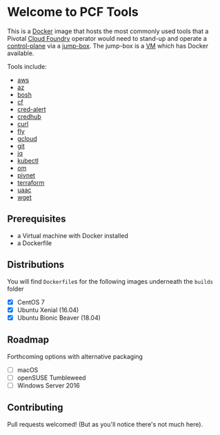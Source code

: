 # Welcome to PCF Tools

This is a [Docker](https://www.docker.com) image that hosts the most commonly used tools that a Pivotal [Cloud Foundry](https://www.cloudfoundry.org) operator would need to stand-up and operate a [control-plane](https://github.com/pivotal/control-plane) via a [jump-box](https://en.wikipedia.org/wiki/Jump_server).  The jump-box is a [VM](https://en.wikipedia.org/wiki/Virtual_machine) which has Docker available.

Tools include:

* [aws](https://aws.amazon.com/cli/)
* [az](https://docs.microsoft.com/en-us/cli/azure/?view=azure-cli-latest)
* [bosh](https://github.com/cloudfoundry/bosh-cli)
* [cf](https://github.com/cloudfoundry/cli)
* [cred-alert](https://github.com/pivotal-cf/cred-alert)
* [credhub](https://github.com/cloudfoundry-incubator/credhub-cli)
* [curl](https://curl.haxx.se)
* [fly](https://github.com/concourse/concourse)
* [gcloud](https://cloud.google.com/sdk/)
* [git](https://git-scm.com)
* [jq](https://stedolan.github.io/jq/)
* [kubectl](https://kubernetes.io/docs/tasks/tools/install-kubectl/)
* [om](https://github.com/pivotal-cf/om)
* [pivnet](https://github.com/pivotal-cf/pivnet-cli)
* [terraform](https://www.terraform.io/intro/index.html)
* [uaac](https://github.com/cloudfoundry/cf-uaac)
* [wget](https://www.gnu.org/software/wget/)

## Prerequisites

* a Virtual machine with Docker installed
* a Dockerfile

## Distributions

You will find `Dockerfile`s for the following images underneath the `builds` folder

- [x] CentOS 7
- [x] Ubuntu Xenial (16.04)
- [x] Ubuntu Bionic Beaver (18.04)

## Roadmap 

Forthcoming options with alternative packaging

- [ ] macOS
- [ ] openSUSE Tumbleweed
- [ ] Windows Server 2016

## Contributing

Pull requests welcomed!  (But as you'll notice there's not much here).
